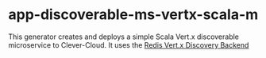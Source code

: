 # app-discoverable-ms-vertx-scala-m

This generator creates and deploys a simple Scala Vert.x discoverable microservice to Clever-Cloud.
It uses the [Redis Vert.x Discovery Backend](http://vertx.io/docs/vertx-service-discovery-backend-redis/java/)
